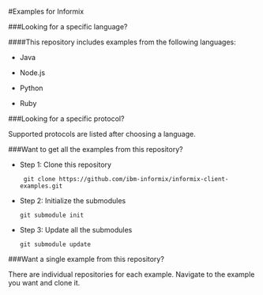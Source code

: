 #Examples for Informix

###Looking for a specific language?

####This repository includes examples from the following languages:

* Java

* Node.js

* Python

* Ruby

###Looking for a specific protocol?

Supported protocols are listed after choosing a language.

###Want to get all the examples from this repository?

* Step 1: Clone this repository

	```
	 git clone https://github.com/ibm-informix/informix-client-examples.git
	```
	
* Step 2: Initialize the submodules

	```
	git submodule init
	```

* Step 3: Update all the submodules

	```
	git submodule update
	```
	
###Want a single example from this repository?

There are individual repositories for each example. Navigate to the example you want and clone it.
